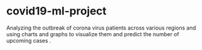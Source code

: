 # covid19-ml-project
Analyzing the outbreak of corona virus patients across various regions and using charts and graphs to visualize them and predict the number of upcoming cases .
